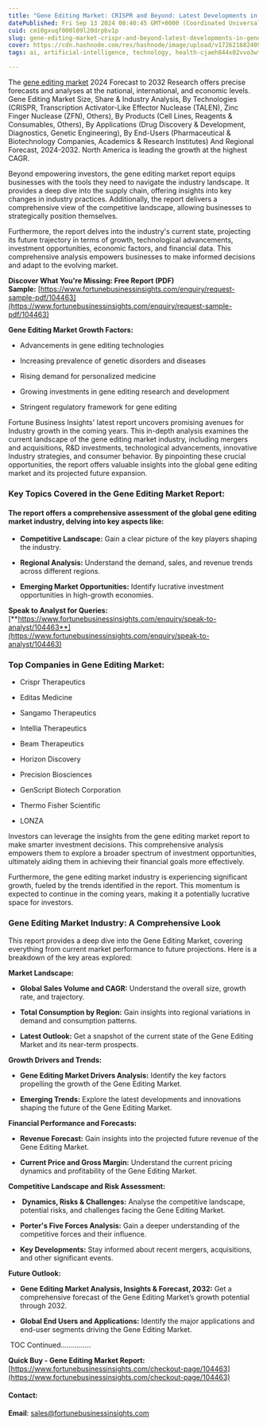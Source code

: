```yaml
---
title: "Gene Editing Market: CRISPR and Beyond: Latest Developments in Genetic Engineering and Therapeutics"
datePublished: Fri Sep 13 2024 08:40:45 GMT+0000 (Coordinated Universal Time)
cuid: cm10gxuqf000l09l20drpbv1p
slug: gene-editing-market-crispr-and-beyond-latest-developments-in-genetic-engineering-and-therapeutics
cover: https://cdn.hashnode.com/res/hashnode/image/upload/v1726216824096/c35e4c55-b6bc-41c4-a7c7-ff4a117d64f7.png
tags: ai, artificial-intelligence, technology, health-cjaeh844x02vvo3wtj5r2s75q, healthcare

---
```


The [gene editing market](https://www.fortunebusinessinsights.com/gene-editing-market-104463) 2024 Forecast to 2032 Research offers precise forecasts and analyses at the national, international, and economic levels. Gene Editing Market Size, Share & Industry Analysis, By Technologies (CRISPR, Transcription Activator-Like Effector Nuclease (TALEN), Zinc Finger Nuclease (ZFN), Others), By Products (Cell Lines, Reagents & Consumables, Others), By Applications (Drug Discovery & Development, Diagnostics, Genetic Engineering), By End-Users (Pharmaceutical & Biotechnology Companies, Academics & Research Institutes) And Regional Forecast, 2024-2032. North America is leading the growth at the highest CAGR.

Beyond empowering investors, the gene editing market report equips businesses with the tools they need to navigate the industry landscape. It provides a deep dive into the supply chain, offering insights into key changes in industry practices. Additionally, the report delivers a comprehensive view of the competitive landscape, allowing businesses to strategically position themselves.

Furthermore, the report delves into the industry's current state, projecting its future trajectory in terms of growth, technological advancements, investment opportunities, economic factors, and financial data. This comprehensive analysis empowers businesses to make informed decisions and adapt to the evolving market.

**Discover What You're Missing: Free Report (PDF) Sample:** [https://www.fortunebusinessinsights.com/enquiry/request-sample-pdf/104463](https://www.fortunebusinessinsights.com/enquiry/request-sample-pdf/104463)

**Gene Editing Market Growth Factors:**

* Advancements in gene editing technologies
    
* Increasing prevalence of genetic disorders and diseases
    
* Rising demand for personalized medicine
    
* Growing investments in gene editing research and development
    
* Stringent regulatory framework for gene editing
    

Fortune Business Insights' latest report uncovers promising avenues for Industry growth in the coming years. This in-depth analysis examines the current landscape of the gene editing market industry, including mergers and acquisitions, R&D investments, technological advancements, innovative Industry strategies, and consumer behavior. By pinpointing these crucial opportunities, the report offers valuable insights into the global gene editing market and its projected future expansion.

### **Key Topics Covered in the Gene Editing Market Report:**

#### **The report offers a comprehensive assessment of the global gene editing market industry, delving into key aspects like:**

* **Competitive Landscape:** Gain a clear picture of the key players shaping the industry.
    
* **Regional Analysis:** Understand the demand, sales, and revenue trends across different regions.
    
* **Emerging Market Opportunities:** Identify lucrative investment opportunities in high-growth economies.
    

**Speak to Analyst for Queries:** [**https://www.fortunebusinessinsights.com/enquiry/speak-to-analyst/104463**](https://www.fortunebusinessinsights.com/enquiry/speak-to-analyst/104463)

### **Top Companies in Gene Editing Market:**

* Crispr Therapeutics
    
* Editas Medicine
    
* Sangamo Therapeutics
    
* Intellia Therapeutics
    
* Beam Therapeutics
    
* Horizon Discovery
    
* Precision Biosciences
    
* GenScript Biotech Corporation
    
* Thermo Fisher Scientific
    
* LONZA
    

Investors can leverage the insights from the gene editing market report to make smarter investment decisions. This comprehensive analysis empowers them to explore a broader spectrum of investment opportunities, ultimately aiding them in achieving their financial goals more effectively.

Furthermore, the gene editing market industry is experiencing significant growth, fueled by the trends identified in the report. This momentum is expected to continue in the coming years, making it a potentially lucrative space for investors.

### Gene Editing Market Industry: A Comprehensive Look

This report provides a deep dive into the Gene Editing Market, covering everything from current market performance to future projections. Here is a breakdown of the key areas explored:

**Market Landscape:**

* **Global Sales Volume and CAGR:** Understand the overall size, growth rate, and trajectory.
    
* **Total Consumption by Region:** Gain insights into regional variations in demand and consumption patterns.
    
* **Latest Outlook:** Get a snapshot of the current state of the Gene Editing Market and its near-term prospects.
    

**Growth Drivers and Trends:**

* **Gene Editing Market Drivers Analysis:** Identify the key factors propelling the growth of the Gene Editing Market.
    
* **Emerging Trends:** Explore the latest developments and innovations shaping the future of the Gene Editing Market.
    

**Financial Performance and Forecasts:**

* **Revenue Forecast:** Gain insights into the projected future revenue of the Gene Editing Market.
    
* **Current Price and Gross Margin:** Understand the current pricing dynamics and profitability of the Gene Editing Market.
    

**Competitive Landscape and Risk Assessment:**

*  **Dynamics, Risks & Challenges:** Analyse the competitive landscape, potential risks, and challenges facing the Gene Editing Market.
    
* **Porter's Five Forces Analysis:** Gain a deeper understanding of the competitive forces and their influence.
    
* **Key Developments:** Stay informed about recent mergers, acquisitions, and other significant events.
    

**Future Outlook:**

* **Gene Editing Market Analysis, Insights & Forecast, 2032:** Get a comprehensive forecast of the Gene Editing Market’s growth potential through 2032.
    
* **Global End Users and Applications:** Identify the major applications and end-user segments driving the Gene Editing Market.
    

 TOC Continued……………

**Quick Buy - Gene Editing Market Report:** [https://www.fortunebusinessinsights.com/checkout-page/104463](https://www.fortunebusinessinsights.com/checkout-page/104463)

#### **Contact:**

**Email**: sales@fortunebusinessinsights.com